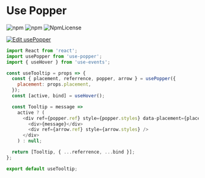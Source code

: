 # Use Popper

![npm](https://img.shields.io/npm/dt/use-popper.svg)
![npm](https://img.shields.io/npm/v/use-popper.svg)
![NpmLicense](https://img.shields.io/npm/l/use-popper.svg)

[![Edit usePopper](https://codesandbox.io/static/img/play-codesandbox.svg)](https://codesandbox.io/s/81jr0v9qy9?fontsize=14)

```js
import React from 'react';
import usePopper from 'use-popper';
import { useHover } from 'use-events';

const useTooltip = props => {
  const { placement, referrence, popper, arrow } = usePopper({
    placement: props.placement,
  });
  const [active, bind] = useHover();

  const Tooltip = message =>
    active ? (
      <div ref={popper.ref} style={popper.styles} data-placement={placement}>
        <div>{message}</div>
        <div ref={arrow.ref} style={arrow.styles} />
      </div>
    ) : null;

  return [Tooltip, { ...referrence, ...bind }];
};

export default useTooltip;
```
